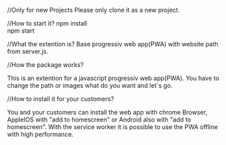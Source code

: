 //Only for new Projects
 Please only clone it as a new project.
 
 //How to start it?
 npm install <br>
 npm start

 //What the extention is?
 Base progressiv web app(PWA) with website path from server.js.


//How the package works?

  This is an extention for a javascript progressiv web app(PWA). You have to change the path or images what
  do you want and let´s go. 


//How to install it for your customers?

  You and your customers can install the web app with chrome Browser, AppleIOS with "add to homescreen" or 
  Android also with "add to homescreen". With the service worker it is possible to use the PWA offline with high
  performance. 
  
